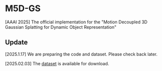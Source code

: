 # M5D-GS
[AAAI 2025] The official implementation for the "Motion Decoupled 3D Gaussian Splatting for Dynamic Object Representation"


## Update
[2025.1.17] We are preparing the code and dataset. Please check back later.

[2025.02.03] The [dataset](/m5d_data) is available for download.
